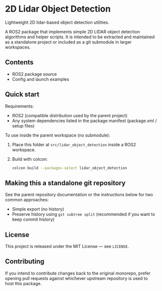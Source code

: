 # 2D Lidar Object Detection

Lightweight 2D lidar-based object detection utilities.

A ROS2 package that implements simple 2D LIDAR object detection algorithms and helper scripts. It is intended to be extracted and maintained as a standalone project or included as a git submodule in larger workspaces.

## Contents

- ROS2 package source
- Config and launch examples

## Quick start

Requirements:
- ROS2 (compatible distribution used by the parent project)
- Any system dependencies listed in the package manifest (package.xml / setup files)

To use inside the parent workspace (no submodule):

1. Place this folder at `src/lidar_object_detection` inside a ROS2 workspace.
2. Build with colcon:

   ```bash
   colcon build --packages-select lidar_object_detection
   ```

## Making this a standalone git repository

See the parent repository documentation or the instructions below for two common approaches:

- Simple export (no history)
- Preserve history using `git subtree split` (recommended if you want to keep commit history)

## License

This project is released under the MIT License — see `LICENSE`.

## Contributing

If you intend to contribute changes back to the original monorepo, prefer opening pull requests against whichever upstream repository is used to host this package.
